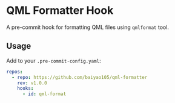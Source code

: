 # QML Formatter Hook

A pre-commit hook for formatting QML files using `qmlformat` tool.

## Usage

Add to your `.pre-commit-config.yaml`:

```yaml
repos:
  - repo: https://github.com/baiyao105/qml-formatter
    rev: v1.0.0
    hooks:
      - id: qml-format
```
